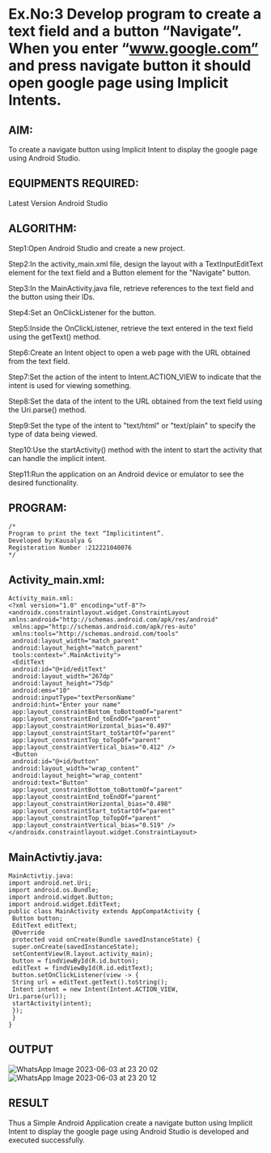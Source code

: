# Ex.No:3 Develop program to create a text field and a button “Navigate”. When you enter “www.google.com” and press navigate button it should open google page using Implicit Intents.


## AIM:

To create a navigate button using Implicit Intent to display the google page using Android Studio.

## EQUIPMENTS REQUIRED:

Latest Version Android Studio

## ALGORITHM:
Step1:Open Android Studio and create a new project.

Step2:In the activity_main.xml file, design the layout with a TextInputEditText element for the text field and a Button element for the "Navigate" button.

Step3:In the MainActivity.java file, retrieve references to the text field and the button using their IDs.

Step4:Set an OnClickListener for the button.

Step5:Inside the OnClickListener, retrieve the text entered in the text field using the getText() method.

Step6:Create an Intent object to open a web page with the URL obtained from the text field.

Step7:Set the action of the intent to Intent.ACTION_VIEW to indicate that the intent is used for viewing something.

Step8:Set the data of the intent to the URL obtained from the text field using the Uri.parse() method.

Step9:Set the type of the intent to "text/html" or "text/plain" to specify the type of data being viewed.

Step10:Use the startActivity() method with the intent to start the activity that can handle the implicit intent.

Step11:Run the application on an Android device or emulator to see the desired functionality.


## PROGRAM:
```
/*
Program to print the text “Implicitintent”.
Developed by:Kausalya G
Registeration Number :212221040076
*/
```
## Activity_main.xml:
```
Activity_main.xml:
<?xml version="1.0" encoding="utf-8"?>
<androidx.constraintlayout.widget.ConstraintLayout 
xmlns:android="http://schemas.android.com/apk/res/android"
 xmlns:app="http://schemas.android.com/apk/res-auto"
 xmlns:tools="http://schemas.android.com/tools"
 android:layout_width="match_parent"
 android:layout_height="match_parent"
 tools:context=".MainActivity">
 <EditText
 android:id="@+id/editText"
 android:layout_width="267dp"
 android:layout_height="75dp"
 android:ems="10"
 android:inputType="textPersonName"
 android:hint="Enter your name"
 app:layout_constraintBottom_toBottomOf="parent"
 app:layout_constraintEnd_toEndOf="parent"
 app:layout_constraintHorizontal_bias="0.497"
 app:layout_constraintStart_toStartOf="parent"
 app:layout_constraintTop_toTopOf="parent"
 app:layout_constraintVertical_bias="0.412" />
 <Button
 android:id="@+id/button"
 android:layout_width="wrap_content"
 android:layout_height="wrap_content"
 android:text="Button"
 app:layout_constraintBottom_toBottomOf="parent"
 app:layout_constraintEnd_toEndOf="parent"
 app:layout_constraintHorizontal_bias="0.498"
 app:layout_constraintStart_toStartOf="parent"
 app:layout_constraintTop_toTopOf="parent"
 app:layout_constraintVertical_bias="0.519" />
</androidx.constraintlayout.widget.ConstraintLayout>

```
## MainActivtiy.java:
```
MainActivtiy.java:
import android.net.Uri;
import android.os.Bundle;
import android.widget.Button;
import android.widget.EditText;
public class MainActivity extends AppCompatActivity {
 Button button;
 EditText editText;
 @Override
 protected void onCreate(Bundle savedInstanceState) {
 super.onCreate(savedInstanceState);
 setContentView(R.layout.activity_main);
 button = findViewById(R.id.button);
 editText = findViewById(R.id.editText);
 button.setOnClickListener(view -> {
 String url = editText.getText().toString();
 Intent intent = new Intent(Intent.ACTION_VIEW, 
Uri.parse(url));
 startActivity(intent);
 });
 }
}

```

## OUTPUT

![WhatsApp Image 2023-06-03 at 23 20 02](https://github.com/gkausalya232/Implicit_Intent/assets/133086820/541cd52d-643b-4315-9df9-aec453653ae6)
![WhatsApp Image 2023-06-03 at 23 20 12](https://github.com/gkausalya232/Implicit_Intent/assets/133086820/f29de24c-b786-40e1-9809-5be692e478bb)



## RESULT
Thus a Simple Android Application create a navigate button using Implicit Intent to display the google page using Android Studio is developed and executed successfully.

